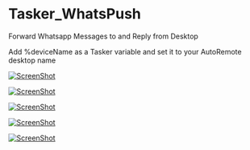 Tasker_WhatsPush
================

Forward Whatsapp Messages to and Reply from Desktop

Add %deviceName as a Tasker variable and set it to your AutoRemote desktop name

[![ScreenShot](https://raw.githubusercontent.com/kdheepak89/Tasker_WhatsPush/master/img/Start%20conversation.png)](https://www.youtube.com/watch?v=plTJ5NGCchM)

[![ScreenShot](https://raw.githubusercontent.com/kdheepak89/Tasker_WhatsPush/master/img/AutoRemote%20Profiles.png)](https://www.youtube.com/watch?v=plTJ5NGCchM)

[![ScreenShot](https://raw.githubusercontent.com/kdheepak89/Tasker_WhatsPush/master/img/Notifications.png)](https://www.youtube.com/watch?v=plTJ5NGCchM)

[![ScreenShot](https://raw.githubusercontent.com/kdheepak89/Tasker_WhatsPush/master/img/Screenshot1.jpg)](https://www.youtube.com/watch?v=plTJ5NGCchM)

[![ScreenShot](https://raw.githubusercontent.com/kdheepak89/Tasker_WhatsPush/master/img/Screenshot2.png)](https://www.youtube.com/watch?v=plTJ5NGCchM)
